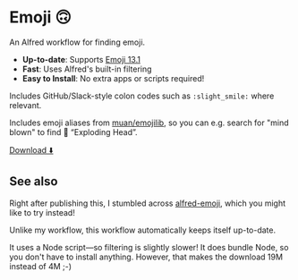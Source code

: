 Emoji 🙃
=======

An Alfred workflow for finding emoji.

- **Up-to-date**: Supports [Emoji 13.1](https://unicode.org/emoji/charts/full-emoji-list.html)
- **Fast**: Uses Alfred's built-in filtering
- **Easy to Install**: No extra apps or scripts required!

Includes GitHub/Slack-style colon codes such as `:slight_smile:` where relevant.

Includes emoji aliases from [muan/emojilib](https://github.com/muan/emojilib), so you can e.g. search for "mind blown" to find 🤯 “Exploding Head”.

[Download ⬇️](https://github.com/tjvr/alfred-3-emoji/releases/download/0.1.0/Emoji.alfredworkflow)


## See also

Right after publishing this, I stumbled across [alfred-emoji](https://github.com/jsumners/alfred-emoji), which you might like to try instead!

Unlike my workflow, this workflow automatically keeps itself up-to-date.

It uses a Node script—so filtering is slightly slower!
It does bundle Node, so you don't have to install anything. However, that makes the download 19M instead of 4M ;-)
